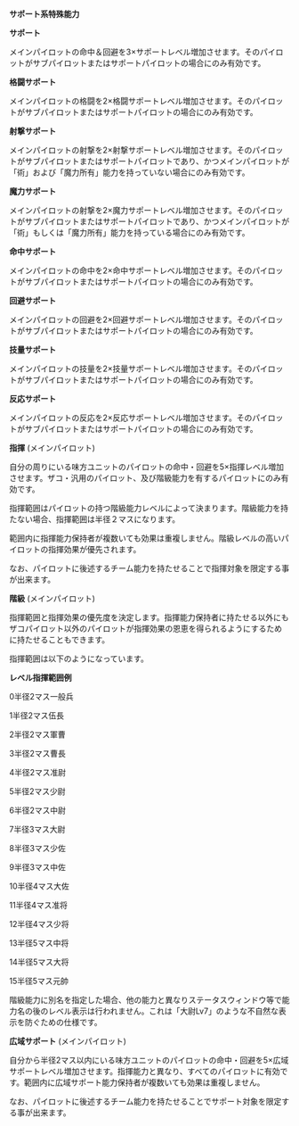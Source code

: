 **サポート系特殊能力**

**サポート**

メインパイロットの命中＆回避を3×サポートレベル増加させます。そのパイロットがサブパイロットまたはサポートパイロットの場合にのみ有効です。

**格闘サポート**

メインパイロットの格闘を2×格闘サポートレベル増加させます。そのパイロットがサブパイロットまたはサポートパイロットの場合にのみ有効です。

**射撃サポート**

メインパイロットの射撃を2×射撃サポートレベル増加させます。そのパイロットがサブパイロットまたはサポートパイロットであり、かつメインパイロットが「術」および「魔力所有」能力を持っていない場合にのみ有効です。

**魔力サポート**

メインパイロットの射撃を2×魔力サポートレベル増加させます。そのパイロットがサブパイロットまたはサポートパイロットであり、かつメインパイロットが「術」もしくは「魔力所有」能力を持っている場合にのみ有効です。

**命中サポート**

メインパイロットの命中を2×命中サポートレベル増加させます。そのパイロットがサブパイロットまたはサポートパイロットの場合にのみ有効です。

**回避サポート**

メインパイロットの回避を2×回避サポートレベル増加させます。そのパイロットがサブパイロットまたはサポートパイロットの場合にのみ有効です。

**技量サポート**

メインパイロットの技量を2×技量サポートレベル増加させます。そのパイロットがサブパイロットまたはサポートパイロットの場合にのみ有効です。

**反応サポート**

メインパイロットの反応を2×反応サポートレベル増加させます。そのパイロットがサブパイロットまたはサポートパイロットの場合にのみ有効です。

**指揮** (メインパイロット)

自分の周りにいる味方ユニットのパイロットの命中・回避を5×指揮レベル増加させます。ザコ・汎用のパイロット、及び階級能力を有するパイロットにのみ有効です。

指揮範囲はパイロットの持つ階級能力レベルによって決まります。階級能力を持たない場合、指揮範囲は半径２マスになります。

範囲内に指揮能力保持者が複数いても効果は重複しません。階級レベルの高いパイロットの指揮効果が優先されます。

なお、パイロットに後述するチーム能力を持たせることで指揮対象を限定する事が出来ます。

**階級** (メインパイロット)

指揮範囲と指揮効果の優先度を決定します。指揮能力保持者に持たせる以外にもザコパイロット以外のパイロットが指揮効果の恩恵を得られるようにするために持たせることもできます。

指揮範囲は以下のようになっています。

**レベル指揮範囲例**

0半径2マス一般兵

1半径2マス伍長

2半径2マス軍曹

3半径2マス曹長

4半径2マス准尉

5半径2マス少尉

6半径2マス中尉

7半径3マス大尉

8半径3マス少佐

9半径3マス中佐

10半径4マス大佐

11半径4マス准将

12半径4マス少将

13半径5マス中将

14半径5マス大将

15半径5マス元帥

階級能力に別名を指定した場合、他の能力と異なりステータスウィンドウ等で能力名の後のレベル表示は行われません。これは「大尉Lv7」のような不自然な表示を防ぐための仕様です。

**広域サポート** (メインパイロット)

自分から半径2マス以内にいる味方ユニットのパイロットの命中・回避を5×広域サポートレベル増加させます。指揮能力と異なり、すべてのパイロットに有効です。範囲内に広域サポート能力保持者が複数いても効果は重複しません。

なお、パイロットに後述するチーム能力を持たせることでサポート対象を限定する事が出来ます。
